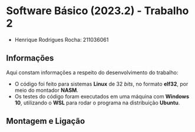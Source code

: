 # Software Básico (2023.2) - Trabalho 2
- Henrique Rodrigues Rocha: 211036061

## Informações
Aqui constam informações a respeito do desenvolvimento do trabalho:

- O código foi feito para sistemas **Linux** de 32 *bits*, no formato **elf32**, por meio do montador **NASM**.
- Os testes do código foram executados em uma máquina com **Windows 10**, utilizando o **WSL** para rodar o programa na distribuição **Ubuntu**.

## Montagem e Ligação
